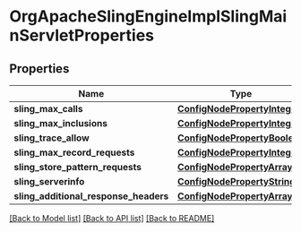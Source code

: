 # OrgApacheSlingEngineImplSlingMainServletProperties

## Properties
Name | Type | Description | Notes
------------ | ------------- | ------------- | -------------
**sling_max_calls** | [**ConfigNodePropertyInteger**](ConfigNodePropertyInteger.md) |  | [optional] 
**sling_max_inclusions** | [**ConfigNodePropertyInteger**](ConfigNodePropertyInteger.md) |  | [optional] 
**sling_trace_allow** | [**ConfigNodePropertyBoolean**](ConfigNodePropertyBoolean.md) |  | [optional] 
**sling_max_record_requests** | [**ConfigNodePropertyInteger**](ConfigNodePropertyInteger.md) |  | [optional] 
**sling_store_pattern_requests** | [**ConfigNodePropertyArray**](ConfigNodePropertyArray.md) |  | [optional] 
**sling_serverinfo** | [**ConfigNodePropertyString**](ConfigNodePropertyString.md) |  | [optional] 
**sling_additional_response_headers** | [**ConfigNodePropertyArray**](ConfigNodePropertyArray.md) |  | [optional] 

[[Back to Model list]](../README.md#documentation-for-models) [[Back to API list]](../README.md#documentation-for-api-endpoints) [[Back to README]](../README.md)


